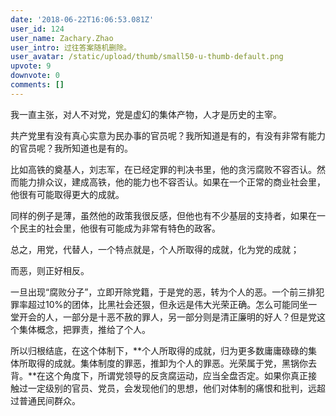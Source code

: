 ```yaml
---
date: '2018-06-22T16:06:53.081Z'
user_id: 124
user_name: Zachary.Zhao
user_intro: 过往答案随机删除。
user_avatar: /static/upload/thumb/small50-u-thumb-default.png
upvote: 9
downvote: 0
comments: []
---
```


我一直主张，对人不对党，党是虚幻的集体产物，人才是历史的主宰。

  

共产党里有没有真心实意为民办事的官员呢？我所知道是有的，有没有非常有能力的官员呢？我所知道也是有的。

  

比如高铁的奠基人，刘志军，在已经定罪的判决书里，他的贪污腐败不容否认。然而能力排众议，建成高铁，他的能力也不容否认。如果在一个正常的商业社会里，他很有可能取得更大的成就。

同样的例子是薄，虽然他的政策我很反感，但他也有不少基层的支持者，如果在一个民主的社会里，他很有可能成为非常有特色的政客。

  

总之，用党，代替人，一个特点就是，个人所取得的成就，化为党的成就；

  

而恶，则正好相反。

  

一旦出现“腐败分子”，立即开除党籍，于是党的恶，转为个人的恶。一个前三排犯罪率超过10%的团体，比黑社会还狠，但永远是伟大光荣正确。怎么可能同坐一堂开会的人，一部分是十恶不赦的罪人，另一部分则是清正廉明的好人？但是党这个集体概念，把罪责，推给了个人。

  

所以归根结底，在这个体制下，**个人所取得的成就，归为更多数庸庸碌碌的集体所取得的成就。集体制度的罪恶，推卸为个人的罪恶。光荣属于党，黑锅你去背。**在这个角度下，所谓党领导的反贪腐运动，应当全盘否定。如果你真正接触过一定级别的官员、党员，会发现他们的思想，他们对体制的痛恨和批判，远超过普通民间群众。
